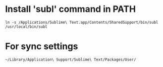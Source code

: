 # Install 'subl' command in PATH
```
ln -s /Applications/Sublime\ Text.app/Contents/SharedSupport/bin/subl /usr/local/bin/subl
```

# For sync settings
```
~/Library/Application\ Support/Sublime\ Text/Packages/User/
```
